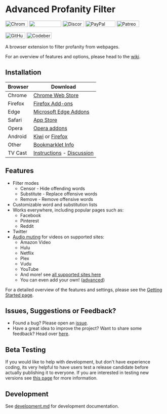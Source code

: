 # Advanced Profanity Filter

[<img src="https://flat.badgen.net/chrome-web-store/users/piajkpdbaniagacofgklljacgjhefjeh?color=blue" alt="Chrome Web Store" width="71" height="20">](https://chrome.google.com/webstore/detail/advanced-profanity-filter/piajkpdbaniagacofgklljacgjhefjeh)
[<img src="https://flat.badgen.net/chrome-web-store/stars/piajkpdbaniagacofgklljacgjhefjeh?color=blue" width="102" height="20">](https://chrome.google.com/webstore/detail/advanced-profanity-filter/piajkpdbaniagacofgklljacgjhefjeh)
[<img src="https://flat.badgen.net/badge/icon/discord?icon=discord&label" alt="Discord" width="68" height="20">](https://discord.com/invite/MpE5Z3f)
[<img src="https://flat.badgen.net/badge/paypal/donate/FFC439" alt="PayPal" width="95" height="20">](https://www.paypal.com/cgi-bin/webscr?cmd=_s-xclick&hosted_button_id=XFL36QJY752R6&source=url)
[<img src="https://flat.badgen.net/badge/icon/patreon/F96854?icon=patreon&label" alt="Patreon" width="71" height="20">](https://www.patreon.com/richardfrost)

[<img src="https://badgen.net/badge/icon/github?icon=github&label" alt="GitHub" width="63" height="20">](https://github.com/FrostCo/AdvancedProfanityFilter)
[<img src="https://badgen.net/badge/git/codeberg?icon=git&label" alt="Codeberg" width="79" height="20">](https://codeberg.org/FrostCo/AdvancedProfanityFilter)

A browser extension to filter profanity from webpages.

For an overview of features and options, please head to the [wiki](https://github.com/FrostCo/AdvancedProfanityFilter/wiki).

## Installation

| Browser | Download                                                                                                                                                                |
| ------- | ----------------------------------------------------------------------------------------------------------------------------------------------------------------------- |
| Chrome  | [Chrome Web Store](https://chrome.google.com/webstore/detail/advanced-profanity-filter/piajkpdbaniagacofgklljacgjhefjeh)                                                |
| Firefox | [Firefox Add-ons](https://addons.mozilla.org/firefox/addon/advanced_profanity_filter)                                                                                   |
| Edge    | [Microsoft Edge Addons](https://microsoftedge.microsoft.com/addons/detail/lhnbdlbhcokmgpjenkjolnhdnkphnkam)                                                             |
| Safari  | [App Store](https://apps.apple.com/app/advanced-profanity-filter/id1593810102)                                                                                          |
| Opera   | [Opera addons](https://addons.opera.com/en/extensions/details/advanced-profanity-filter/)                                                                               |
| Android | [Kiwi](https://play.google.com/store/apps/details?id=com.kiwibrowser.browser) or [Firefox](https://play.google.com/store/apps/details?id=org.mozilla.firefox)           |
| Other   | [Bookmarklet Info](https://github.com/FrostCo/AdvancedProfanityFilter/wiki/Bookmarklet)                                                                                 |
| TV Cast | [Instructions](https://github.com/FrostCo/AdvancedProfanityFilter/wiki/Audio#watch-on-tv) - [Discussion](https://github.com/FrostCo/AdvancedProfanityFilter/issues/206) |

## Features

- Filter modes
  - Censor - Hide offending words
  - Substitute - Replace offensive words
  - Remove - Remove offensive words
- Customizable word and substitution lists
- Works everywhere, including popular pages such as:
  - Facebook
  - Pinterest
  - Reddit
- Twitter
- [Audio muting](https://github.com/FrostCo/AdvancedProfanityFilter/wiki/Audio) for videos on supported sites:
  - Amazon Video
  - Hulu
  - Netflix
  - Plex
  - Vudu
  - YouTube
  - And more! see [all supported sites here](https://apf.frostco.dev/status)
  - You can even add your own! ([advanced](https://github.com/FrostCo/AdvancedProfanityFilter/wiki/Custom-Audio-Muting-Site))

For a detailed overview of the features and settings, please see the [Getting Started page](https://github.com/FrostCo/AdvancedProfanityFilter/wiki).

## Issues, Suggestions or Feedback?

- Found a bug? Please open an [issue](https://github.com/FrostCo/AdvancedProfanityFilter/issues/new).
- Have a great idea to improve the project? Want to share some feedback? Head over [here](https://goo.gl/forms/LTqFpJ0mCTsrgGgf2).

## Beta Testing

If you would like to help with development, but don't have experience coding, its very helpful to have users test a release candidate before actually publishing it to everyone. If you are interested in testing new versions see [this page](https://github.com/FrostCo/AdvancedProfanityFilter/wiki/Beta-Testing) for more information.

## Development

See [development.md](development.md) for development documentation.
